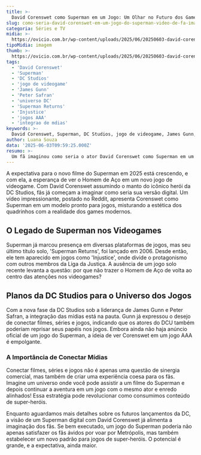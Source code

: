 ```yaml
---
title: >-
  David Corenswet como Superman em um Jogo: Um Olhar no Futuro dos Games da DC
slug: como-seria-david-corenswet-em-um-jogo-do-superman-video-de-fa-imagina-possibilidade
categoria: Séries e TV
midia: >-
  https://ovicio.com.br/wp-content/uploads/2025/06/20250603-david-corenswet-alcando-voo-como-superman.webp
tipoMidia: imagem
thumb: >-
  https://ovicio.com.br/wp-content/uploads/2025/06/20250603-david-corenswet-alcando-voo-como-superman.webp
tags:
  - 'David Corenswet'
  - 'Superman'
  - 'DC Studios'
  - 'jogo de videogame'
  - 'James Gunn'
  - 'Peter Safran'
  - 'universo DC'
  - 'Superman Returns'
  - 'Injustice'
  - 'jogos AAA'
  - 'integrao de mdias'
keywords: >-
  David Corenswet, Superman, DC Studios, jogo de videogame, James Gunn, Peter Safran, universo DC, Superman Returns, Injustice, jogos AAA, integração de mídias
author: Luana Souza
data: '2025-06-03T09:59:25.000Z'
resumo: >-
  Um fã imaginou como seria o ator David Corenswet como Superman em um jogo, abrindo discussões sobre os planos futuros da DC Studios para jogos de videogame conectados ao seu universo cinematográfico.
---
```


A expectativa para o novo filme do Superman em 2025 está crescendo, e com ela, a esperança de ver o Homem de Aço em um novo jogo de videogame. Com David Corenswet assumindo o manto do icônico herói da DC Studios, fãs já começam a imaginar como seria sua versão digital. Um vídeo impressionante, postado no Reddit, apresenta Corenswet como Superman em um modelo pronto para jogos, misturando a estética dos quadrinhos com a realidade dos games modernos.

## O Legado de Superman nos Videogames

Superman já marcou presença em diversas plataformas de jogos, mas seu último título solo, 'Superman Returns', foi lançado em 2006. Desde então, ele tem aparecido em jogos como 'Injustice', onde divide o protagonismo com outros membros da Liga da Justiça. A ausência de um jogo solo recente levanta a questão: por que não trazer o Homem de Aço de volta ao centro das atenções nos videogames?

## Planos da DC Studios para o Universo dos Jogos

Com a nova fase da DC Studios sob a liderança de James Gunn e Peter Safran, a integração das mídias está na pauta. Gunn já expressou o desejo de conectar filmes, séries e jogos, indicando que os atores do DCU também poderiam reprisar seus papéis nos jogos. Embora ainda não haja anúncio oficial de um jogo do Superman, a ideia de ver Corenswet em um jogo AAA é empolgante.

### A Importância de Conectar Mídias

Conectar filmes, séries e jogos não é apenas uma questão de sinergia comercial, mas também de criar uma experiência coesa para os fãs. Imagine um universo onde você pode assistir a um filme do Superman e depois continuar a aventura em um jogo com o mesmo ator e enredo alinhados! Essa estratégia pode revolucionar como consumimos conteúdo de super-heróis.

Enquanto aguardamos mais detalhes sobre os futuros lançamentos da DC, a visão de um Superman digital com David Corenswet já alimenta a imaginação dos fãs. Se bem executado, um jogo do Superman poderia não apenas satisfazer os fãs ávidos por voar por Metrópolis, mas também estabelecer um novo padrão para jogos de super-heróis. O potencial é grande, e a expectativa, ainda maior.